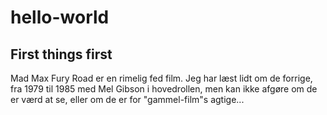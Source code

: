 # hello-world
First things first
---------------------------
Mad Max Fury Road er en rimelig fed film.
Jeg har læst lidt om de forrige, fra 1979 til 1985 med Mel Gibson i hovedrollen, men kan ikke afgøre om de er værd at se, eller om de er for "gammel-film"s agtige...

